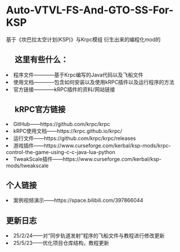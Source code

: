 # Auto-VTVL-FS-And-GTO-SS-For-KSP
基于《坎巴拉太空计划(KSP)》与Krpc模组 衍生出来的编程化mod的<br>
<ul><h2>这里有些什么：</h2></ul>
  <li>程序文件————基于Krpc编写的Java代码以及飞船文件</li>
  <li>使用文档————包含如何安装以及使用kRPC插件以及运行程序的方法</li>
  <li>官方链接————kRPC插件的资料/网站链接</li>
<ul><h2>kRPC官方链接</h2></ul>
<li>GitHub——https://github.com/krpc/krpc</li>
<li>kRPC使用文档——https://krpc.github.io/krpc/</li>
<li>运行文件——https://github.com/krpc/krpc/releases</li>
<li>游戏插件——https://www.curseforge.com/kerbal/ksp-mods/krpc-control-the-game-using-c-c-java-lua-python</li>
<li>TweakScale插件——https://www.curseforge.com/kerbal/ksp-mods/tweakscale</li>

<h2>个人链接</h2>
<li>案例视频演示——https://space.bilibili.com/397866044</li>

<h2>更新日志</h2>
<li>25/2/24——对“同步轨道发射”程序的飞船文件与教程进行修改更新</li>
<li>25/5/23——优化项目仓库结构，教程更新</li>

